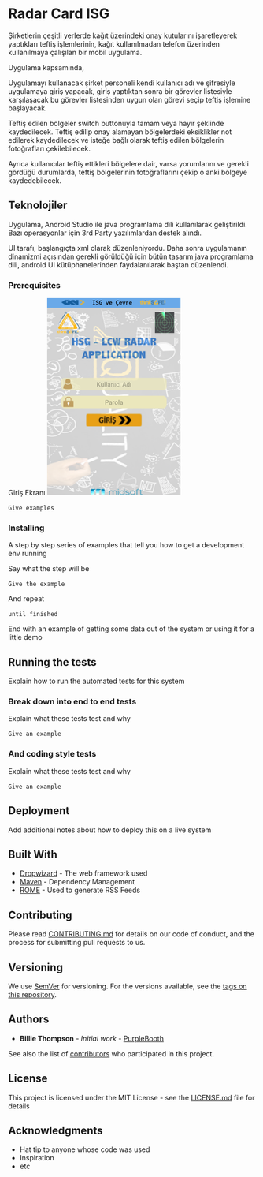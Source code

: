 # Radar Card ISG

Şirketlerin çeşitli yerlerde kağıt üzerindeki onay kutularını işaretleyerek yaptıkları teftiş işlemlerinin, kağıt kullanılmadan telefon üzerinden kullanılmaya çalışılan bir mobil uygulama.

Uygulama kapsamında,

Uygulamayı kullanacak şirket personeli kendi kullanıcı adı ve şifresiyle uygulamaya giriş yapacak, giriş yaptıktan sonra bir görevler listesiyle karşılaşacak bu görevler listesinden uygun olan görevi seçip teftiş işlemine başlayacak.

Teftiş edilen bölgeler switch buttonuyla tamam veya hayır şeklinde kaydedilecek. Teftiş edilip onay alamayan bölgelerdeki eksiklikler not edilerek kaydedilecek ve isteğe bağlı olarak teftiş edilen bölgelerin fotoğrafları çekilebilecek.

Ayrıca kullanıcılar teftiş ettikleri bölgelere dair, varsa yorumlarını ve gerekli gördüğü durumlarda, teftiş bölgelerinin fotoğraflarını çekip o anki bölgeye kaydedebilecek.

## Teknolojiler

Uygulama, Android Studio ile java programlama dili kullanılarak geliştirildi. Bazı operasyonlar için 3rd Party yazılımlardan destek alındı.

UI tarafı, başlangıçta xml olarak düzenleniyordu. Daha sonra uygulamanın dinamizmi açısından gerekli görüldüğü için bütün tasarım java programlama dili, android UI kütüphanelerinden faydalanılarak baştan düzenlendi.

### Prerequisites
Giriş Ekranı
![alt text](https://raw.githubusercontent.com/ksavas/RadarCardISG/master/p1.png)
```
Give examples
```

### Installing

A step by step series of examples that tell you how to get a development env running

Say what the step will be

```
Give the example
```

And repeat

```
until finished
```

End with an example of getting some data out of the system or using it for a little demo

## Running the tests

Explain how to run the automated tests for this system

### Break down into end to end tests

Explain what these tests test and why

```
Give an example
```

### And coding style tests

Explain what these tests test and why

```
Give an example
```

## Deployment

Add additional notes about how to deploy this on a live system

## Built With

* [Dropwizard](http://www.dropwizard.io/1.0.2/docs/) - The web framework used
* [Maven](https://maven.apache.org/) - Dependency Management
* [ROME](https://rometools.github.io/rome/) - Used to generate RSS Feeds

## Contributing

Please read [CONTRIBUTING.md](https://gist.github.com/PurpleBooth/b24679402957c63ec426) for details on our code of conduct, and the process for submitting pull requests to us.

## Versioning

We use [SemVer](http://semver.org/) for versioning. For the versions available, see the [tags on this repository](https://github.com/your/project/tags). 

## Authors

* **Billie Thompson** - *Initial work* - [PurpleBooth](https://github.com/PurpleBooth)

See also the list of [contributors](https://github.com/your/project/contributors) who participated in this project.

## License

This project is licensed under the MIT License - see the [LICENSE.md](LICENSE.md) file for details

## Acknowledgments

* Hat tip to anyone whose code was used
* Inspiration
* etc

